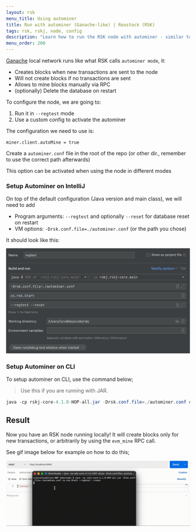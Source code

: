 ```yaml
---
layout: rsk
menu_title: Using autominer
title: Run with autominer (Ganache-like) | Roostock (RSK)
tags: rsk, rskj, node, config
description: "Learn how to run the RSK node with autominer - similar to Ganache default config"
menu_order: 200
---
```


[Ganache](https://trufflesuite.com/docs/ganache/quickstart/) local network runs like what RSK calls `autominer mode`, it:
- Creates blocks when new transactions are sent to the node
- Will not create blocks if no transactions are sent
- Allows to mine blocks manually via RPC
- (optionally) Delete the database on restart

To configure the node, we are going to:
1. Run it in `--regtest` mode
2. Use a custom config to activate the autominer

The configuration we need to use is:

```
miner.client.autoMine = true
```

Create a `autominer.conf` file in the root of the repo (or other dir., remember to use the correct path afterwards)

This option can be activated when using the node in different modes

### Setup Autominer on IntelliJ

On top of the default configuration (Java version and main class), we will need to add

- Program arguments: `--regtest` and optionally `--reset` for database reset on restart
- VM options: `-Drsk.conf.file=./autominer.conf` (or the path you chose)

It should look like this:

![autominer_inellij_config](/assets/img/rsk/autominer_intellij_config.png)

### Setup Autominer on CLI

To setup autominer on CLI, use the command below;

> Use this if you are running with JAR.

```java
java -cp rskj-core-4.1.0-HOP-all.jar -Drsk.conf.file=./autominer.conf co.rsk.Start --regtest --reset
```

## Result

Now you have an RSK node running locally! It will create blocks only for new transactions, or arbitrarily by using the `evm_mine` RPC call.

See gif image below for example on how to do this;

![autominer_demo](/assets/img/rsk/autominer_demo.gif)

